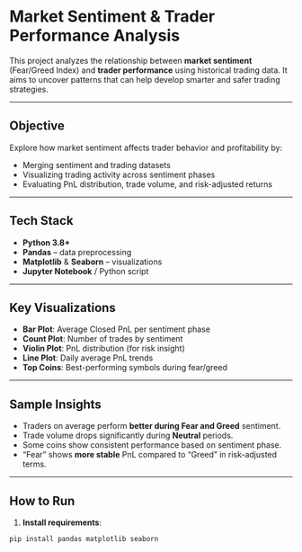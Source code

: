 # Market Sentiment & Trader Performance Analysis

This project analyzes the relationship between **market sentiment** (Fear/Greed Index) and **trader performance** using historical trading data. It aims to uncover patterns that can help develop smarter and safer trading strategies.

---

## Objective

Explore how market sentiment affects trader behavior and profitability by:

- Merging sentiment and trading datasets
- Visualizing trading activity across sentiment phases
- Evaluating PnL distribution, trade volume, and risk-adjusted returns

---

## Tech Stack

- **Python 3.8+**
- **Pandas** – data preprocessing
- **Matplotlib** & **Seaborn** – visualizations
- **Jupyter Notebook** / Python script

---

## Key Visualizations

- **Bar Plot**: Average Closed PnL per sentiment phase
- **Count Plot**: Number of trades by sentiment
- **Violin Plot**: PnL distribution (for risk insight)
- **Line Plot**: Daily average PnL trends
- **Top Coins**: Best-performing symbols during fear/greed

---

## Sample Insights

-  Traders on average perform **better during Fear and Greed** sentiment.
-  Trade volume drops significantly during **Neutral** periods.
-  Some coins show consistent performance based on sentiment phase.
-  “Fear” shows **more stable** PnL compared to “Greed” in risk-adjusted terms.

---

## How to Run

1. **Install requirements**:

```bash
pip install pandas matplotlib seaborn
